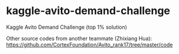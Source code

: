 # kaggle-avito-demand-challenge
Kaggle Avito Demand Challenge (top 1% solution)

Other source codes from another teammate (Zhixiang Hua): 
https://github.com/CortexFoundation/Avito_rank17/tree/master/code
